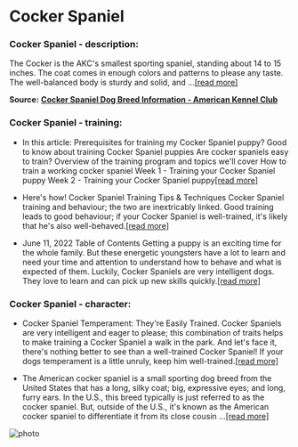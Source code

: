 # Cocker Spaniel

### Cocker Spaniel - description:

The Cocker is the AKC's smallest sporting spaniel, standing about 14 to 15 inches. The coat comes in enough colors and patterns to please any taste. The well-balanced body is sturdy and solid, and ...[\[read more\]](https://www.akc.org/dog-breeds/cocker-spaniel/)

**Source:** __[Cocker Spaniel Dog Breed Information - American Kennel Club](https://www.akc.org/dog-breeds/cocker-spaniel/)__

### Cocker Spaniel - training:

* In this article: Prerequisites for training my Cocker Spaniel puppy? Good to know about training Cocker Spaniel puppies Are cocker spaniels easy to train? Overview of the training program and topics we'll cover How to train a working cocker spaniel Week 1 - Training your Cocker Spaniel puppy Week 2 - Training your Cocker Spaniel puppy[\[read more\]](https://zigzag.dog/blog/puppy-training/breed-specific/guide-how-to-train-cocker-spaniel-puppy/)

* Here's how! Cocker Spaniel Training Tips & Techniques Cocker Spaniel training and behaviour; the two are inextricably linked. Good training leads to good behaviour; if your Cocker Spaniel is well-trained, it's likely that he's also well-behaved.[\[read more\]](https://www.about-cocker-spaniels.com/cocker-spaniel-training.html)

* June 11, 2022 Table of Contents Getting a puppy is an exciting time for the whole family. But these energetic youngsters have a lot to learn and need your time and attention to understand how to behave and what is expected of them. Luckily, Cocker Spaniels are very intelligent dogs. They love to learn and can pick up new skills quickly.[\[read more\]](https://spanieladvisor.com/cocker-spaniel-training-tips)

### Cocker Spaniel - character:

* Cocker Spaniel Temperament: They're Easily Trained. Cocker Spaniels are very intelligent and eager to please; this combination of traits helps to make training a Cocker Spaniel a walk in the park. And let's face it, there's nothing better to see than a well-trained Cocker Spaniel! If your dogs temperament is a little unruly, keep him well-trained.[\[read more\]](https://www.about-cocker-spaniels.com/cocker-spaniel-temperament.html)

* The American cocker spaniel is a small sporting dog breed from the United States that has a long, silky coat; big, expressive eyes; and long, furry ears. In the U.S., this breed typically is just referred to as the cocker spaniel. But, outside of the U.S., it's known as the American cocker spaniel to differentiate it from its close cousin ...[\[read more\]](https://www.thesprucepets.com/american-cocker-spaniel-profile-5079410)

![photo](https://www.alcazar.in/UserUploads/Editted-Images/RlXvFyKWwNQGsbIBJq1C.jpg)